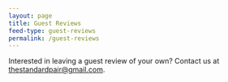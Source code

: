 ```yaml
---
layout: page
title: Guest Reviews
feed-type: guest-reviews
permalink: /guest-reviews
---
```

Interested in leaving a guest review of your own? Contact us at [thestandardpair@gmail.com][email].

[email]: thestandardpair@gmail.com

